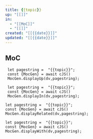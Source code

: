 ```yaml
---
title: {{topic}}
up: "[[]]"
in:
  - "[[MoC]]"
  - "[[]]"
created: "[[{{date}}]]"
updated: "[[{{date}}]]"
---
```


## MoC
```dataviewjs
 let pagestring =  "{{topic}}";
 const {MocGen} = await cJS() 
 MocGen.displayUp(dv,pagestring); 
 ```
```dataviewjs
 let pagestring =  "{{topic}}";
 const {MocGen} = await cJS() 
 MocGen.displayIn(dv,pagestring); 
 ```
 ```dataviewjs
 let pagestring =  "{{topic}}";
 const {MocGen} = await cJS() 
 MocGen.displayRelated(dv,pagestring); 
 ```
   ```dataviewjs
 let pagestring =  "{{topic}}";
 const {MocGen} = await cJS() 
 MocGen.displayWith(dv,pagestring); 
 ```